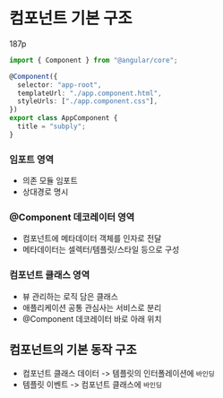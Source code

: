# 컴포넌트 기본 구조

187p

```typescript
import { Component } from "@angular/core";

@Component({
  selector: "app-root",
  templateUrl: "./app.component.html",
  styleUrls: ["./app.component.css"],
})
export class AppComponent {
  title = "subply";
}
```

### 임포트 영역

- 의존 모듈 임포트
- 상대경로 명시

### @Component 데코레이터 영역

- 컴포넌트에 메타데이터 객체를 인자로 전달
- 메타데이터는 셀렉터/템플릿/스타일 등으로 구성

### 컴포넌트 클래스 영역

- 뷰 관리하는 로직 담은 클래스
- 애플리케이션 공통 관심사는 서비스로 분리
- @Component 데코레이터 바로 아래 위치

## 컴포넌트의 기본 동작 구조

- 컴포넌트 클래스 데이터 -> 템플릿의 인터폴레이션에 `바인딩`
- 템플릿 이벤트 -> 컴포넌트 클래스에 `바인딩`
